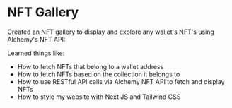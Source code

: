 # NFT Gallery 

Created an NFT gallery to display and explore any wallet's NFT's using Alchemy's NFT API: 

Learned things like:
- How to fetch NFTs that belong to a wallet address
- How to fetch NFTs based on the collection it belongs to
- How to use RESTful API calls via Alchemy NFT API to fetch and display NFTs
- How to style my website with Next JS and Tailwind CSS
 

